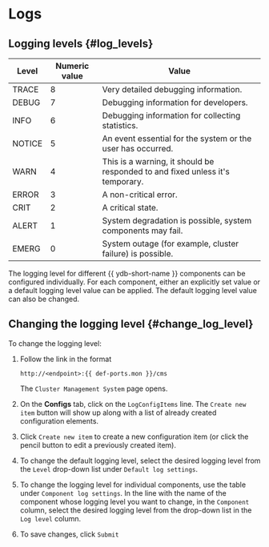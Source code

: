# Logs

## Logging levels {#log_levels}

| Level | Numeric value | Value |
| --- | --- | --- |
| TRACE | 8 | Very detailed debugging information. |
| DEBUG | 7 | Debugging information for developers. |
| INFO | 6 | Debugging information for collecting statistics. |
| NOTICE | 5 | An event essential for the system or the user has occurred. |
| WARN | 4 | This is a warning, it should be responded to and fixed unless it's temporary. |
| ERROR | 3 | A non-critical error. |
| CRIT | 2 | A critical state. |
| ALERT | 1 | System degradation is possible, system components may fail. |
| EMERG | 0 | System outage (for example, cluster failure) is possible. |

The logging level for different {{ ydb-short-name }} components can be configured individually. For each component, either an explicitly set value or a default logging level value can be applied. The default logging level value can also be changed.

## Changing the logging level {#change_log_level}

To change the logging level:

1. Follow the link in the format

    ```text
    http://<endpoint>:{{ def-ports.mon }}/cms
    ```

    The `Cluster Management System` page opens.

1. On the **Configs** tab, click on the `LogConfigItems` line. The `Create new item` button will show up along with a list of already created configuration elements.

1. Click `Create new item` to create a new configuration item (or click the pencil button to edit a previously created item).

1. To change the default logging level, select the desired logging level from the `Level` drop-down list under `Default log settings`.

1. To change the logging level for individual components, use the table under `Component log settings`. In the line with the name of the component whose logging level you want to change, in the `Component` column, select the desired logging level from the drop-down list in the `Log level` column.

1. To save changes, click `Submit`

